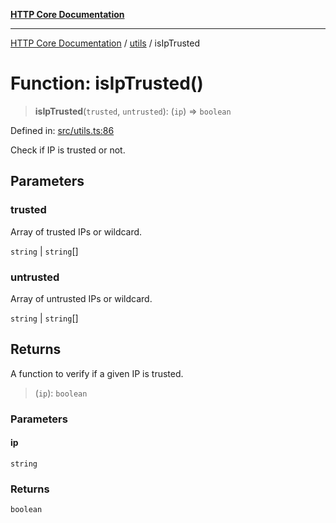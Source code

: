 [**HTTP Core Documentation**](../../README.md)

***

[HTTP Core Documentation](../../README.md) / [utils](../README.md) / isIpTrusted

# Function: isIpTrusted()

> **isIpTrusted**(`trusted`, `untrusted`): (`ip`) => `boolean`

Defined in: [src/utils.ts:86](https://github.com/stonemjs/http-core/blob/0d369869add0f1630e9b5b2cd1421e57ee8d3865/src/utils.ts#L86)

Check if IP is trusted or not.

## Parameters

### trusted

Array of trusted IPs or wildcard.

`string` | `string`[]

### untrusted

Array of untrusted IPs or wildcard.

`string` | `string`[]

## Returns

A function to verify if a given IP is trusted.

> (`ip`): `boolean`

### Parameters

#### ip

`string`

### Returns

`boolean`
